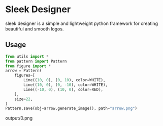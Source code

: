 # Sleek Designer
sleek designer is a simple and lightweight python framework for creating beautiful and smooth logos.

## Usage
```python
from utils import *
from pattern import Pattern
from figure import *
arrow = Pattern(
    figures=[
        Line((10, 0), (0, 10), color=WHITE),
        Line((10, 0), (0, -10), color=WHITE),
        Line((-10, 0), (10, 0), color=RED),
    ],
    size=22,
)
Pattern.save(obj=arrow.generate_image(), path="arrow.png")
```
output/0.png
